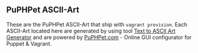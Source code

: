 ## PuPHPet ASCII-Art

These are the PuPHPet ASCII-Art that ship with `vagrant provision`. Each ASCII-Art located here are generated by using tool [Text to ASCII Art Generator](http://patorjk.com/software/taag/) and are powered by [PuPHPet.com](http://puphpet.com) - Online GUI configurator for Puppet & Vagrant.
